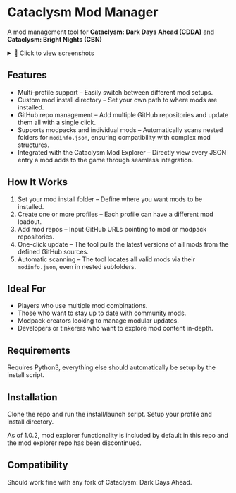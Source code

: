# Cataclysm Mod Manager

A mod management tool for **Cataclysm: Dark Days Ahead (CDDA)** and **Cataclysm: Bright Nights (CBN)**

<details>
  <summary>📸 Click to view screenshots</summary>
  
  ![image](https://github.com/user-attachments/assets/fedd87ca-e452-442c-9e8f-6113992b2106)
  ![image](https://github.com/user-attachments/assets/a85facb4-c834-415b-964c-ece3f928d6e7)

</details>

## Features

- Multi-profile support – Easily switch between different mod setups.
- Custom mod install directory – Set your own path to where mods are installed.
- GitHub repo management – Add multiple GitHub repositories and update them all with a single click.
- Supports modpacks and individual mods – Automatically scans nested folders for `modinfo.json`, ensuring compatibility with complex mod structures.
- Integrated with the Cataclysm Mod Explorer – Directly view every JSON entry a mod adds to the game through seamless integration.

## How It Works

1. Set your mod install folder – Define where you want mods to be installed.
2. Create one or more profiles – Each profile can have a different mod loadout.
3. Add mod repos – Input GitHub URLs pointing to mod or modpack repositories.
4. One-click update – The tool pulls the latest versions of all mods from the defined GitHub sources.
5. Automatic scanning – The tool locates all valid mods via their `modinfo.json`, even in nested subfolders.

## Ideal For

- Players who use multiple mod combinations.
- Those who want to stay up to date with community mods.
- Modpack creators looking to manage modular updates.
- Developers or tinkerers who want to explore mod content in-depth.

## Requirements

Requires Python3, everything else should automatically be setup by the install script.

## Installation

Clone the repo and run the install/launch script. Setup your profile and install directory.

As of 1.0.2, mod explorer functionality is included by default in this repo and the mod explorer repo has been discontinued.

## Compatibility
Should work fine with any fork of Cataclysm: Dark Days Ahead.
